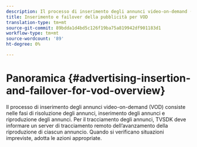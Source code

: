 ```yaml
---
description: Il processo di inserimento degli annunci video-on-demand (VOD) consiste nelle fasi di risoluzione degli annunci, inserimento degli annunci e riproduzione degli annunci. Per il tracciamento degli annunci, TVSDK deve informare un server di tracciamento remoto dell’avanzamento della riproduzione di ciascun annuncio. Quando si verificano situazioni impreviste, adotta le azioni appropriate.
title: Inserimento e failover della pubblicità per VOD
translation-type: tm+mt
source-git-commit: 89bdda1d4bd5c126f19ba75a819942df901183d1
workflow-type: tm+mt
source-wordcount: '89'
ht-degree: 0%

---
```



# Panoramica {#advertising-insertion-and-failover-for-vod-overview}

Il processo di inserimento degli annunci video-on-demand (VOD) consiste nelle fasi di risoluzione degli annunci, inserimento degli annunci e riproduzione degli annunci. Per il tracciamento degli annunci, TVSDK deve informare un server di tracciamento remoto dell’avanzamento della riproduzione di ciascun annuncio. Quando si verificano situazioni impreviste, adotta le azioni appropriate.